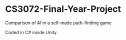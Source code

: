 # CS3072-Final-Year-Project
Comparison of AI in a self-made path-finding game

Coded in C# inside Unity

